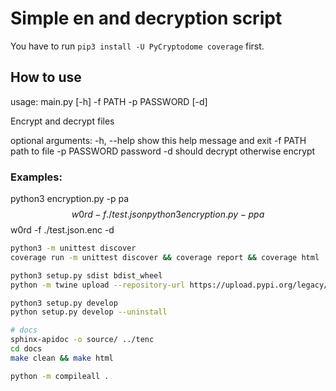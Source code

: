 # Simple en and decryption script

You have to run `pip3 install -U PyCryptodome coverage` first.

## How to use

usage: main.py [-h] -f PATH -p PASSWORD [-d]

Encrypt and decrypt files

optional arguments:
  -h, --help   show this help message and exit
  -f PATH      path to file
  -p PASSWORD  password
  -d           should decrypt otherwise encrypt

### Examples:

python3 encryption.py -p pa$$w0rd -f ./test.json
python3 encryption.py -p pa$$w0rd -f ./test.json.enc -d



```bash
python3 -m unittest discover
coverage run -m unittest discover && coverage report && coverage html
```


```bash
python3 setup.py sdist bdist_wheel
python -m twine upload --repository-url https://upload.pypi.org/legacy/ dist/*

python3 setup.py develop
python setup.py develop --uninstall

# docs
sphinx-apidoc -o source/ ../tenc
cd docs
make clean && make html

python -m compileall .
```